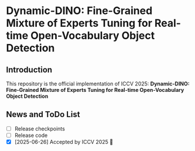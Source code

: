 # Dynamic-DINO: Fine-Grained Mixture of Experts Tuning for Real-time Open-Vocabulary Object Detection

## Introduction

This repository is the official implementation of ICCV 2025: **Dynamic-DINO: Fine-Grained Mixture of Experts Tuning for Real-time Open-Vocabulary Object Detection**
## News and ToDo List

- [ ] Release checkpoints
- [ ] Release code
- [x] [2025-06-26] Accepted by ICCV 2025 🎉 
